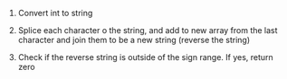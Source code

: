 1. Convert int to string

2. Splice each character o the string, and add to new array from the last character and join them to be a new string (reverse the string)

3. Check if the reverse string is outside of the sign range. If yes, return zero
